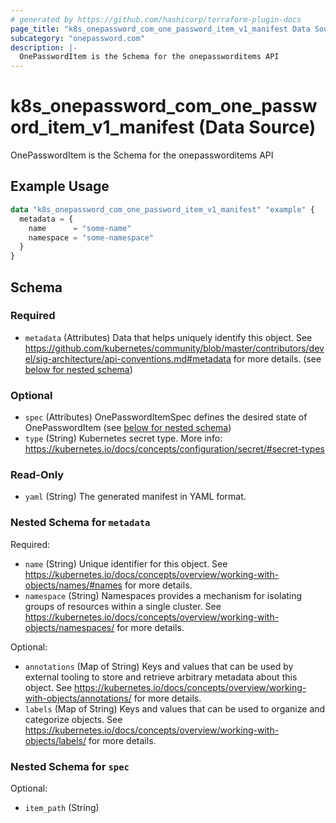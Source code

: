 ```yaml
---
# generated by https://github.com/hashicorp/terraform-plugin-docs
page_title: "k8s_onepassword_com_one_password_item_v1_manifest Data Source - terraform-provider-k8s"
subcategory: "onepassword.com"
description: |-
  OnePasswordItem is the Schema for the onepassworditems API
---
```


# k8s_onepassword_com_one_password_item_v1_manifest (Data Source)

OnePasswordItem is the Schema for the onepassworditems API

## Example Usage

```terraform
data "k8s_onepassword_com_one_password_item_v1_manifest" "example" {
  metadata = {
    name      = "some-name"
    namespace = "some-namespace"
  }
}
```

<!-- schema generated by tfplugindocs -->
## Schema

### Required

- `metadata` (Attributes) Data that helps uniquely identify this object. See https://github.com/kubernetes/community/blob/master/contributors/devel/sig-architecture/api-conventions.md#metadata for more details. (see [below for nested schema](#nestedatt--metadata))

### Optional

- `spec` (Attributes) OnePasswordItemSpec defines the desired state of OnePasswordItem (see [below for nested schema](#nestedatt--spec))
- `type` (String) Kubernetes secret type. More info: https://kubernetes.io/docs/concepts/configuration/secret/#secret-types

### Read-Only

- `yaml` (String) The generated manifest in YAML format.

<a id="nestedatt--metadata"></a>
### Nested Schema for `metadata`

Required:

- `name` (String) Unique identifier for this object. See https://kubernetes.io/docs/concepts/overview/working-with-objects/names/#names for more details.
- `namespace` (String) Namespaces provides a mechanism for isolating groups of resources within a single cluster. See https://kubernetes.io/docs/concepts/overview/working-with-objects/namespaces/ for more details.

Optional:

- `annotations` (Map of String) Keys and values that can be used by external tooling to store and retrieve arbitrary metadata about this object. See https://kubernetes.io/docs/concepts/overview/working-with-objects/annotations/ for more details.
- `labels` (Map of String) Keys and values that can be used to organize and categorize objects. See https://kubernetes.io/docs/concepts/overview/working-with-objects/labels/ for more details.


<a id="nestedatt--spec"></a>
### Nested Schema for `spec`

Optional:

- `item_path` (String)
